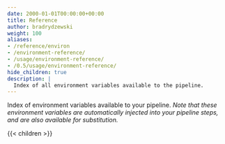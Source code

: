 ```yaml
---
date: 2000-01-01T00:00:00+00:00
title: Reference
author: bradrydzewski
weight: 100
aliases:
- /reference/environ
- /environment-reference/
- /usage/environment-reference/
- /0.5/usage/environment-reference/
hide_children: true
description: |
  Index of all environment variables available to the pipeline.
---
```


Index of environment variables available to your pipeline. _Note that these environment variables are automatically injected into your pipeline steps, and are also available for substitution._

{{< children >}}
